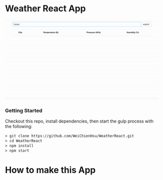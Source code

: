 # Weather React App
![Demo5](./image/demo5.gif)

### Getting Started
Checkout this repo, install dependencies, then start the gulp process with the following:

```
> git clone https://github.com/WeiChienHsu/WeatherReact.git
> cd WeatherReact
> npm install
> npm start
```

# How to make this App

